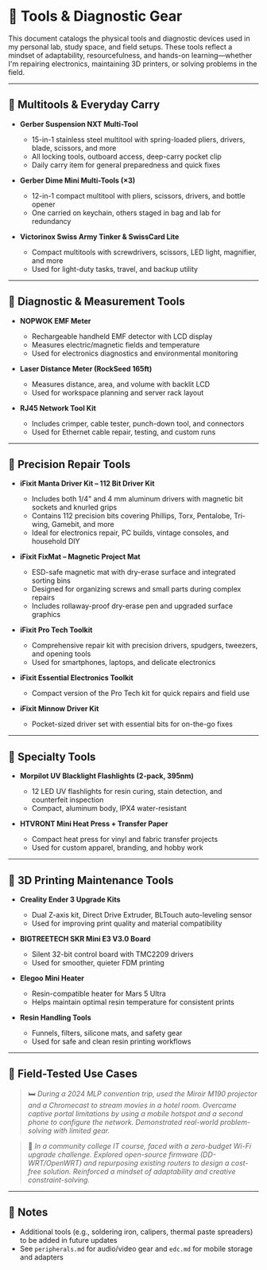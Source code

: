 # 🧰 Tools & Diagnostic Gear

This document catalogs the physical tools and diagnostic devices used in my personal lab, study space, and field setups. These tools reflect a mindset of adaptability, resourcefulness, and hands-on learning—whether I'm repairing electronics, maintaining 3D printers, or solving problems in the field.

---

## 🔧 Multitools & Everyday Carry

- **Gerber Suspension NXT Multi-Tool**
  - 15-in-1 stainless steel multitool with spring-loaded pliers, drivers, blade, scissors, and more
  - All locking tools, outboard access, deep-carry pocket clip
  - Daily carry item for general preparedness and quick fixes

- **Gerber Dime Mini Multi-Tools (×3)**
  - 12-in-1 compact multitool with pliers, scissors, drivers, and bottle opener
  - One carried on keychain, others staged in bag and lab for redundancy

- **Victorinox Swiss Army Tinker & SwissCard Lite**
  - Compact multitools with screwdrivers, scissors, LED light, magnifier, and more
  - Used for light-duty tasks, travel, and backup utility

---

## 🧪 Diagnostic & Measurement Tools

- **NOPWOK EMF Meter**
  - Rechargeable handheld EMF detector with LCD display
  - Measures electric/magnetic fields and temperature
  - Used for electronics diagnostics and environmental monitoring

- **Laser Distance Meter (RockSeed 165ft)**
  - Measures distance, area, and volume with backlit LCD
  - Used for workspace planning and server rack layout

- **RJ45 Network Tool Kit**
  - Includes crimper, cable tester, punch-down tool, and connectors
  - Used for Ethernet cable repair, testing, and custom runs

---

## 🧰 Precision Repair Tools

- **iFixit Manta Driver Kit – 112 Bit Driver Kit**
  - Includes both 1/4" and 4 mm aluminum drivers with magnetic bit sockets and knurled grips
  - Contains 112 precision bits covering Phillips, Torx, Pentalobe, Tri-wing, Gamebit, and more
  - Ideal for electronics repair, PC builds, vintage consoles, and household DIY

- **iFixit FixMat – Magnetic Project Mat**
  - ESD-safe magnetic mat with dry-erase surface and integrated sorting bins
  - Designed for organizing screws and small parts during complex repairs
  - Includes rollaway-proof dry-erase pen and upgraded surface graphics

- **iFixit Pro Tech Toolkit**
  - Comprehensive repair kit with precision drivers, spudgers, tweezers, and opening tools
  - Used for smartphones, laptops, and delicate electronics

- **iFixit Essential Electronics Toolkit**
  - Compact version of the Pro Tech kit for quick repairs and field use

- **iFixit Minnow Driver Kit**
  - Pocket-sized driver set with essential bits for on-the-go fixes

---

## 🔦 Specialty Tools

- **Morpilot UV Blacklight Flashlights (2-pack, 395nm)**
  - 12 LED UV flashlights for resin curing, stain detection, and counterfeit inspection
  - Compact, aluminum body, IPX4 water-resistant

- **HTVRONT Mini Heat Press + Transfer Paper**
  - Compact heat press for vinyl and fabric transfer projects
  - Used for custom apparel, branding, and hobby work

---

## 🧰 3D Printing Maintenance Tools

- **Creality Ender 3 Upgrade Kits**
  - Dual Z-axis kit, Direct Drive Extruder, BLTouch auto-leveling sensor
  - Used for improving print quality and material compatibility

- **BIGTREETECH SKR Mini E3 V3.0 Board**
  - Silent 32-bit control board with TMC2209 drivers
  - Used for smoother, quieter FDM printing

- **Elegoo Mini Heater**
  - Resin-compatible heater for Mars 5 Ultra
  - Helps maintain optimal resin temperature for consistent prints

- **Resin Handling Tools**
  - Funnels, filters, silicone mats, and safety gear
  - Used for safe and clean resin printing workflows

---

## 🧪 Field-Tested Use Cases

> 🛏️ *During a 2024 MLP convention trip, used the Miroir M190 projector and a Chromecast to stream movies in a hotel room. Overcame captive portal limitations by using a mobile hotspot and a second phone to configure the network. Demonstrated real-world problem-solving with limited gear.*

> 🧰 *In a community college IT course, faced with a zero-budget Wi-Fi upgrade challenge. Explored open-source firmware (DD-WRT/OpenWRT) and repurposing existing routers to design a cost-free solution. Reinforced a mindset of adaptability and creative constraint-solving.*

---

## 🧠 Notes

- Additional tools (e.g., soldering iron, calipers, thermal paste spreaders) to be added in future updates
- See `peripherals.md` for audio/video gear and `edc.md` for mobile storage and adapters
